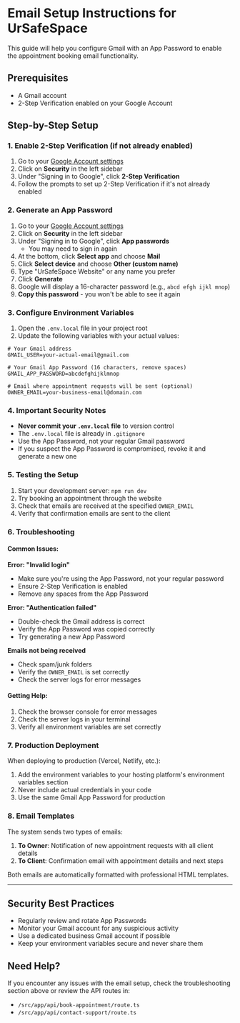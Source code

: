 # Email Setup Instructions for UrSafeSpace

This guide will help you configure Gmail with an App Password to enable the appointment booking email functionality.

## Prerequisites

- A Gmail account
- 2-Step Verification enabled on your Google Account

## Step-by-Step Setup

### 1. Enable 2-Step Verification (if not already enabled)

1. Go to your [Google Account settings](https://myaccount.google.com/)
2. Click on **Security** in the left sidebar
3. Under "Signing in to Google", click **2-Step Verification**
4. Follow the prompts to set up 2-Step Verification if it's not already enabled

### 2. Generate an App Password

1. Go to your [Google Account settings](https://myaccount.google.com/)
2. Click on **Security** in the left sidebar
3. Under "Signing in to Google", click **App passwords**
   - You may need to sign in again
4. At the bottom, click **Select app** and choose **Mail**
5. Click **Select device** and choose **Other (custom name)**
6. Type "UrSafeSpace Website" or any name you prefer
7. Click **Generate**
8. Google will display a 16-character password (e.g., `abcd efgh ijkl mnop`)
9. **Copy this password** - you won't be able to see it again

### 3. Configure Environment Variables

1. Open the `.env.local` file in your project root
2. Update the following variables with your actual values:

```env
# Your Gmail address
GMAIL_USER=your-actual-email@gmail.com

# Your Gmail App Password (16 characters, remove spaces)
GMAIL_APP_PASSWORD=abcdefghijklmnop

# Email where appointment requests will be sent (optional)
OWNER_EMAIL=your-business-email@domain.com
```

### 4. Important Security Notes

- **Never commit your `.env.local` file** to version control
- The `.env.local` file is already in `.gitignore`
- Use the App Password, not your regular Gmail password
- If you suspect the App Password is compromised, revoke it and generate a new one

### 5. Testing the Setup

1. Start your development server: `npm run dev`
2. Try booking an appointment through the website
3. Check that emails are received at the specified `OWNER_EMAIL`
4. Verify that confirmation emails are sent to the client

### 6. Troubleshooting

#### Common Issues:

**Error: "Invalid login"**
- Make sure you're using the App Password, not your regular password
- Ensure 2-Step Verification is enabled
- Remove any spaces from the App Password

**Error: "Authentication failed"**
- Double-check the Gmail address is correct
- Verify the App Password was copied correctly
- Try generating a new App Password

**Emails not being received**
- Check spam/junk folders
- Verify the `OWNER_EMAIL` is set correctly
- Check the server logs for error messages

#### Getting Help:

1. Check the browser console for error messages
2. Check the server logs in your terminal
3. Verify all environment variables are set correctly

### 7. Production Deployment

When deploying to production (Vercel, Netlify, etc.):

1. Add the environment variables to your hosting platform's environment variables section
2. Never include actual credentials in your code
3. Use the same Gmail App Password for production

### 8. Email Templates

The system sends two types of emails:

1. **To Owner**: Notification of new appointment requests with all client details
2. **To Client**: Confirmation email with appointment details and next steps

Both emails are automatically formatted with professional HTML templates.

---

## Security Best Practices

- Regularly review and rotate App Passwords
- Monitor your Gmail account for any suspicious activity
- Use a dedicated business Gmail account if possible
- Keep your environment variables secure and never share them

## Need Help?

If you encounter any issues with the email setup, check the troubleshooting section above or review the API routes in:
- `/src/app/api/book-appointment/route.ts`
- `/src/app/api/contact-support/route.ts`
